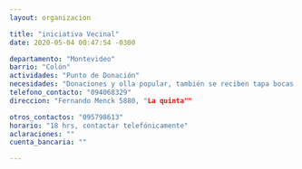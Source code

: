 ```yaml
---
layout: organizacion

title: "iniciativa Vecinal"
date: 2020-05-04 00:47:54 -0300

departamento: "Montevideo"
barrio: "Colón"
actividades: "Punto de Donación"
necesidades: "Donaciones y olla popular, también se reciben tapa bocas y productos de limpieza"
telefono_contacto: "094068329"
direccion: "Fernando Menck 5880, "La quinta""

otros_contactos: "095798613"
horario: "18 hrs, contactar telefónicamente"
aclaraciones: ""
cuenta_bancaria: ""

---
```

